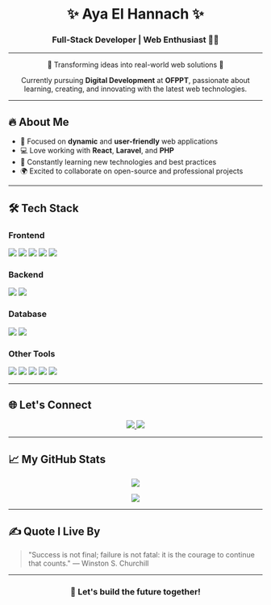 <h1 align="center">✨ Aya El Hannach ✨</h1>
<h3 align="center">Full-Stack Developer | Web Enthusiast 👩‍💻</h3>

---

<p align="center">
  🚀 Transforming ideas into real-world web solutions 🚀  
</p>

<p align="center">
  Currently pursuing <b>Digital Development</b> at <b>OFPPT</b>, passionate about learning, creating, and innovating with the latest web technologies.
</p>

---

## 🔥 About Me

- 🎯 Focused on **dynamic** and **user-friendly** web applications
- 💻 Love working with **React**, **Laravel**, and **PHP**
- 🧠 Constantly learning new technologies and best practices
- 🌍 Excited to collaborate on open-source and professional projects

---

## 🛠️ Tech Stack

### **Frontend**
<p>
  <img src="https://img.shields.io/badge/HTML5-E34F26?logo=html5&logoColor=white&style=flat-square" />
  <img src="https://img.shields.io/badge/CSS3-1572B6?logo=css3&logoColor=white&style=flat-square" />
  <img src="https://img.shields.io/badge/JavaScript-F7DF1E?logo=javascript&logoColor=black&style=flat-square" />
  <img src="https://img.shields.io/badge/React-61DAFB?logo=react&logoColor=black&style=flat-square" />
  <img src="https://img.shields.io/badge/Bootstrap-7952B3?logo=bootstrap&logoColor=white&style=flat-square" />
</p>

### **Backend**
<p>
  <img src="https://img.shields.io/badge/PHP-777BB4?logo=php&logoColor=white&style=flat-square" />
  <img src="https://img.shields.io/badge/Laravel-FF2D20?logo=laravel&logoColor=white&style=flat-square" />
</p>

### **Database**
<p>
  <img src="https://img.shields.io/badge/MySQL-4479A1?logo=mysql&logoColor=white&style=flat-square" />
  <img src="https://img.shields.io/badge/MongoDB-47A248?logo=mongodb&logoColor=white&style=flat-square" />
</p>

### **Other Tools**
<p>
  <img src="https://img.shields.io/badge/Git-F05032?logo=git&logoColor=white&style=flat-square" />
  <img src="https://img.shields.io/badge/VSCode-007ACC?logo=visualstudiocode&logoColor=white&style=flat-square" />
  <img src="https://img.shields.io/badge/XAMPP-FB7A24?logo=xampp&logoColor=white&style=flat-square" />
  <img src="https://img.shields.io/badge/InfinityFree-FF7100?style=flat-square" />
  <img src="https://img.shields.io/badge/Figma-F24E1E?logo=figma&logoColor=white&style=flat-square" />
</p>

---

## 🌐 Let's Connect

<p align="center">
  <a href="https://www.linkedin.com/in/aya-el-hannach-9136232b6/">
    <img src="https://img.shields.io/badge/LinkedIn-0A66C2?logo=linkedin&logoColor=white&style=for-the-badge" />
  </a>
  <a href="https://github.com/ayaelhannach">
    <img src="https://img.shields.io/badge/GitHub-171515?logo=github&logoColor=white&style=for-the-badge" />
  </a>
</p>

---

## 📈 My GitHub Stats

<p align="center">
  <img src="https://github-readme-stats.vercel.app/api?username=ayaelhannach&show_icons=true&theme=tokyonight&count_private=true" />
</p>

<p align="center">
  <img src="https://github-readme-stats.vercel.app/api/top-langs/?username=ayaelhannach&layout=compact&theme=tokyonight" />
</p>

---

## ✍️ Quote I Live By

> "Success is not final; failure is not fatal: it is the courage to continue that counts." — Winston S. Churchill

---

<h3 align="center">💬 Let's build the future together!</h3>
